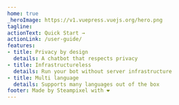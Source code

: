 ```yaml
---
home: true
_heroImage: https://v1.vuepress.vuejs.org/hero.png
tagline:
actionText: Quick Start →
actionLink: /user-guide/
features:
- title: Privacy by design
  details: A chatbot that respects privacy
- title: Infrastructureless
  details: Run your bot without server infrastructure
- title: Multi language
  details: Supports many languages out of the box
footer: Made by Steampixel with ❤️
---
```

